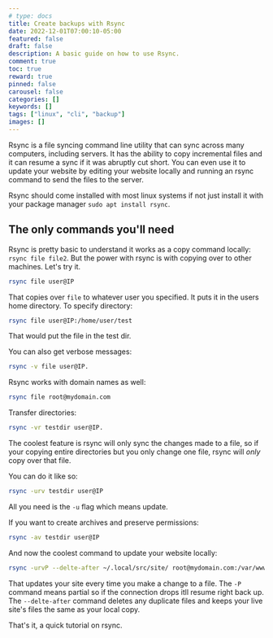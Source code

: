 ```yaml
---
# type: docs 
title: Create backups with Rsync
date: 2022-12-01T07:00:10-05:00
featured: false
draft: false
description: A basic guide on how to use Rsync.
comment: true
toc: true
reward: true
pinned: false
carousel: false
categories: []
keywords: []
tags: ["linux", "cli", "backup"]
images: []
---
```


Rsync is a file syncing command line utility that can sync across many computers, including servers. It has the ability to copy incremental files and it can resume a sync if it was abruptly cut short. You can even use it to update your website by editing your website locally and running an rsync command to send the files to the server. 

Rsync should come installed with most linux systems if not just install it with your package manager `sudo apt install rsync`.

## The only commands you'll need

Rsync is pretty basic to understand it works as a copy command locally: `rsync file file2`. But the power with rsync is with copying over to other machines. Let's try it.

```bash
rsync file user@IP 
```

That copies over `file` to whatever user you specified. It puts it in the users home directory. To specify directory:

```bash
rsync file user@IP:/home/user/test
```

That would put the file in the test dir. 

You can also get verbose messages: 

```bash 
rsync -v file user@IP.
```

Rsync works with domain names as well: 

```bash
rsync file root@mydomain.com
```

Transfer directories: 

```bash
rsync -vr testdir user@IP.
```

The coolest feature is rsync will only sync the changes made to a file, so if your copying entire directories but you only change one file, rsync will *only* copy over that file. 

You can do it like so: 

```bash 
rsync -urv testdir user@IP 
```
All you need is the  `-u` flag which means update.

If you want to create archives and preserve permissions:

```bash
rsync -av testdir user@IP
```


And now the coolest command to update your website locally:

```bash
rsync -urvP --delte-after ~/.local/src/site/ root@mydomain.com:/var/www/mysite/

```
That updates your site every time you make a change to a file. The `-P` command means partial so if the connection drops itll resume right back up. The `--delte-after` command deletes any duplicate files and keeps your live site's files the same as your local copy.


That's it, a quick tutorial on rsync.
